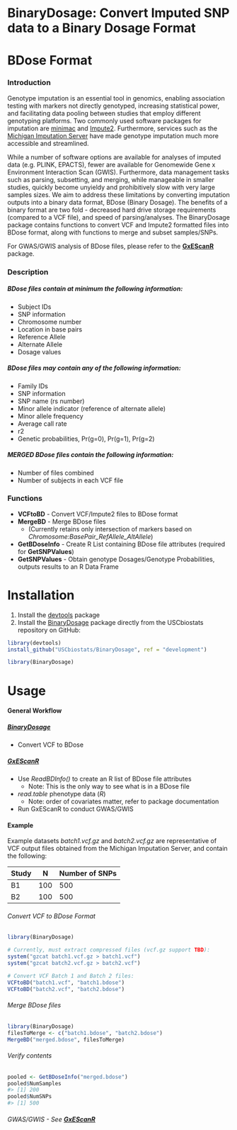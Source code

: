BinaryDosage: Convert Imputed SNP data to a Binary Dosage Format
================

# BDose Format

### Introduction

Genotype imputation is an essential tool in genomics, enabling
association testing with markers not directly genotyped, increasing
statistical power, and facilitating data pooling between studies that
employ different genotyping platforms. Two commonly used software
packages for imputation are
[minimac](https://genome.sph.umich.edu/wiki/Minimac) and
[Impute2](http://mathgen.stats.ox.ac.uk/impute/impute_v2.html).
Furthermore, services such as the [Michigan Imputation
Server](https://imputationserver.sph.umich.edu/index.html) have made
genotype imputation much more accessible and streamlined.

While a number of software options are available for analyses of imputed
data (e.g. PLINK, EPACTS), fewer are available for Genomewide Gene x
Environment Interaction Scan (GWIS). Furthermore, data management tasks
such as parsing, subsetting, and merging, while manageable in smaller
studies, quickly become unyieldy and prohibitively slow with very large
samples sizes. We aim to address these limitations by converting
imputation outputs into a binary data format, BDose (Binary Dosage). The
benefits of a binary format are two fold - decreased hard drive storage
requirements (compared to a VCF file), and speed of parsing/analyses.
The BinaryDosage package contains functions to convert VCF and Impute2
formatted files into BDose format, along with functions to merge and
subset samples/SNPs.

For GWAS/GWIS analysis of BDose files, please refer to the
[**GxEScanR**](https://github.com/USCbiostats/GxEScanR) package.

### Description

##### BDose files contain at minimum the following information:

  - Subject IDs  
  - SNP information  
  - Chromosome number  
  - Location in base pairs  
  - Reference Allele  
  - Alternate Allele  
  - Dosage values

##### BDose files may contain any of the following information:

  - Family IDs
  - SNP information
  - SNP name (rs number)
  - Minor allele indicator (reference of alternate allele)
  - Minor allele frequency
  - Average call rate
  - r2
  - Genetic probabilities, Pr(g=0), Pr(g=1), Pr(g=2)

##### MERGED BDose files contain the following information:

  - Number of files combined
  - Number of subjects in each VCF file

### Functions

  - **VCFtoBD** - Convert VCF/Impute2 files to BDose format
  - **MergeBD** - Merge BDose files
      - (Currently retains only intersection of markers based on
        *Chromosome:BasePair\_RefAllele\_AltAllele*)
  - **GetBDoseInfo** - Create R List containing BDose file attributes
    (required for **GetSNPValues**)
  - **GetSNPValues** - Obtain genotype Dosages/Genotype Probabilities,
    outputs results to an R Data Frame

# Installation

1.  Install the [devtools](https://github.com/hadley/devtools) package
2.  Install the
    [BinaryDosage](https://github.com/USCbiostats/BinaryDosage) package
    directly from the USCbiostats repository on GitHub:

<!-- end list -->

``` r
library(devtools)
install_github("USCbiostats/BinaryDosage", ref = "development")

library(BinaryDosage)
```

# Usage

#### General Workflow

##### [**BinaryDosage**](https://github.com/USCbiostats/BinaryDosage)

  - Convert VCF to BDose

##### [**GxEScanR**](https://github.com/USCbiostats/GxEScanR)

  - Use *ReadBDInfo()* to create an R list of BDose file attributes
      - Note: This is the only way to see what is in a BDose file
  - *read.table* phenotype data (*R*)
      - Note: order of covariates matter, refer to package documentation
  - Run GxEScanR to conduct GWAS/GWIS

#### Example

Example datasets *batch1.vcf.gz* and *batch2.vcf.gz* are representative
of VCF output files obtained from the Michigan Imputation Server, and
contain the following:

| Study | N   | Number of SNPs |
| ----- | --- | -------------- |
| B1    | 100 | 500            |
| B2    | 100 | 500            |

###### Convert VCF to BDose Format

``` r
library(BinaryDosage)

# Currently, must extract compressed files (vcf.gz support TBD):
system("gzcat batch1.vcf.gz > batch1.vcf")
system("gzcat batch2.vcf.gz > batch2.vcf")

# Convert VCF Batch 1 and Batch 2 files:
VCFtoBD("batch1.vcf", "batch1.bdose")
VCFtoBD("batch2.vcf", "batch2.bdose")
```

<!-- ``` {r, eval = T, message = F, collapse = T} -->

<!-- bdose1 <- GetBinaryDosageInfo("./example/batch1.bdose") -->

<!-- -->

<!-- bdose1$NumSamples -->

<!-- bdose1$NumSNPs -->

<!-- ``` -->

###### Merge BDose files

``` r
library(BinaryDosage)
filesToMerge <- c("batch1.bdose", "batch2.bdose")
MergeBD("merged.bdose", filesToMerge)
```

###### Verify contents

``` r
pooled <- GetBDoseInfo("merged.bdose")
pooled$NumSamples
#> [1] 200
pooled$NumSNPs
#> [1] 500
```

###### GWAS/GWIS - See [**GxEScanR**](https://github.com/USCbiostats/GxEScanR)
